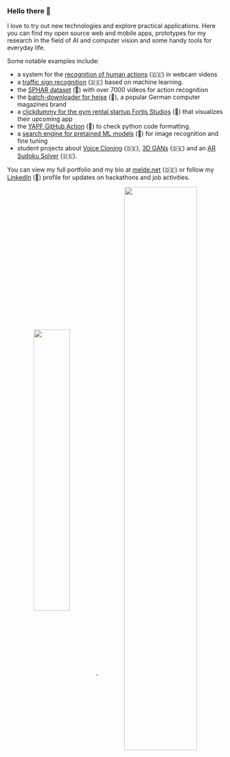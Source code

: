 ### Hello there 👋

I love to try out new technologies and explore practical applications. Here you can find my open source web and mobile apps, prototypes for my research in the field of AI and computer vision and some handy tools for everyday life.

Some notable examples include:
- a system for the [recognition of human actions](https://github.com/AlexanderMelde/Handlungserkennung) (🇩🇪) in webcam videos
- a [traffic sign recognition](https://github.com/AlexanderMelde/Verkehrszeichenerkennung) (🇩🇪) based on machine learning.
- the [SPHAR dataset](https://github.com/AlexanderMelde/SPHAR-Dataset) (🌟) with over 7000 videos for action recognition
- the [batch-downloader for heise](https://github.com/AlexanderMelde/dl_for_heise) (🌟), a popular German computer magazines brand
- a [clickdummy for the gym rental startup Fortis Studios](https://github.com/AlexanderMelde/fortis) (🌟) that visualizes their upcoming app
- the [YAPF GitHub Action](https://github.com/AlexanderMelde/yapf-action) (🌟) to check python code formatting.
- a [search engine for pretained ML models](https://github.com/Q-AMeLiA/searchengine) (🌟) for image recognition and fine tuning
- student projects about [Voice Cloning](https://github.com/AlexanderMelde/VoiceCloning) (🇩🇪), [3D GANs](https://github.com/AlexanderMelde/3D-GAN) (🇩🇪) and an [AR Sudoku Solver](https://github.com/AlexanderMelde/AR-Sudoku) (🇩🇪).

You can view my full portfolio and my bio at [melde.net](https://melde.net) (🇩🇪) or follow my [LinkedIn](https://www.linkedin.com/in/alexandermelde/) (🌟) profile for updates on hackathons and job activities.

<center>
    <a align="center" href="#">
        <img align="center" style="width: 41%;" src="https://github-readme-stats-final.vercel.app/api/top-langs/?username=AlexanderMelde&langs_count=8&layout=compact&disable_animations=false&theme=swift&line_height=24&hide_border=true">
        <img align="center" style="width: 58%;" src="https://github-readme-stats-final.vercel.app/api?username=AlexanderMelde&show_icons=true&include_all_commits=true&count_private=true&disable_animations=false&theme=swift&line_height=24&custom_title=GitHub%20Stats&hide_border=true">
    </a>
</center>
